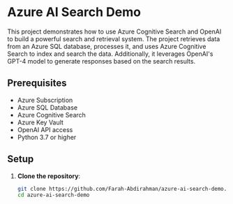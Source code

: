 # Azure AI Search Demo

This project demonstrates how to use Azure Cognitive Search and OpenAI to build a powerful search and retrieval system. The project retrieves data from an Azure SQL database, processes it, and uses Azure Cognitive Search to index and search the data. Additionally, it leverages OpenAI's GPT-4 model to generate responses based on the search results.

## Prerequisites

- Azure Subscription
- Azure SQL Database
- Azure Cognitive Search
- Azure Key Vault
- OpenAI API access
- Python 3.7 or higher

## Setup

1. **Clone the repository**:
   ```sh
   git clone https://github.com/Farah-Abdirahman/azure-ai-search-demo.git
   cd azure-ai-search-demo
